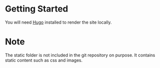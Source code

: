 # Getting Started
You will need [Hugo](https://gohugo.io/) installed to render the site locally.

# Note
The static folder is not included in the git repository on purpose. It contains static content such as
css and images.

